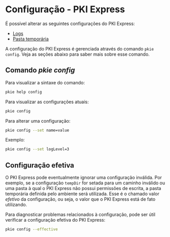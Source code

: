 ﻿# Configuração - PKI Express

É possível alterar as seguintes configurações do PKI Express:

* [Logs](log.md)
* [Pasta temporária](temp-dir.md)

A configuração do PKI Express é gerenciada através do comando `pkie config`. Veja as seções abaixo para saber mais sobre esse comando.

## Comando *pkie config*

Para visualizar a sintaxe do comando:

```sh
pkie help config
```

Para visualizar as configurações atuais:

```sh
pkie config
```

Para alterar uma configuração:

```sh
pkie config --set name=value
```

Exemplo:

```sh
pkie config --set logLevel=3
```

## Configuração efetiva

O PKI Express pode eventualmente ignorar uma configuração inválida. Por exemplo, se a configuração
`tempDir` for setada para um caminho inválido ou uma pasta à qual o PKI Express não possui permissões
de escrita, a pasta temporária definida pelo ambiente será utilizada. Esse é o chamado valor *efetivo*
da configuração, ou seja, o valor que o PKI Express está de fato utilizando.

Para diagnosticar problemas relacionados à configuração, pode ser útil verificar a configuração
efetiva do PKI Express:

```sh
pkie config --effective
```
